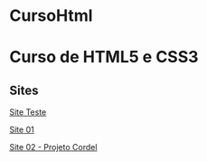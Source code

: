 # CursoHtml
 <h1>Curso de HTML5 e CSS3</h1>
 <h2>Sites</h2>
 <p><a href="https://ryandesouzaaraujo.github.io/CursoHtml/exercicios/ex015/cor03.html">Site Teste</a></p>
 <p><a href="https://ryandesouzaaraujo.github.io/CursoHtml/desafios/desafio010/">Site 01</a></p>
 <p><a href="https://ryandesouzaaraujo.github.io/CursoHtml/desafios/desafio012/"> Site 02 - Projeto Cordel</a> </p>
